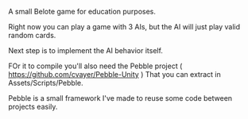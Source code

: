 A small Belote game for education purposes.

Right now you can play a game with 3 AIs, but the AI will just play valid random cards.

Next step is to implement the AI behavior itself.

FOr it to compile you'll also need the Pebble project ( https://github.com/cvayer/Pebble-Unity ) That you can extract in Assets/Scripts/Pebble.

Pebble is a small framework I've made to reuse some code between projects easily.
